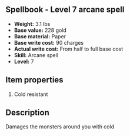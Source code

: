 ## Spellbook - Level 7 arcane spell
- **Weight:** 3.1 lbs
- **Base value:** 228 gold
- **Base material:** Paper
- **Base write cost:** 90 charges
- **Actual write cost:** From half to full base cost
- **Skill:** Arcane spell
- **Level:** 7
## Item properties
1. Cold resistant
## Description
Damages the monsters around you with cold
